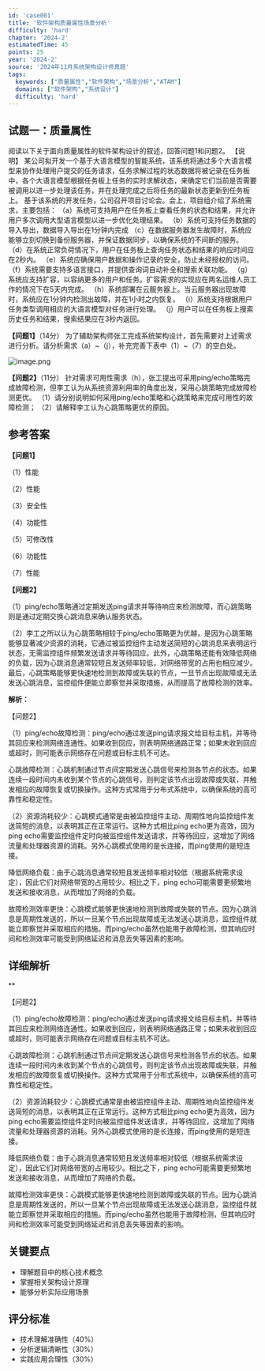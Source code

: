 ```yaml
---
id: 'case001'
title: '软件架构质量属性场景分析'
difficulty: 'hard'
chapter: '2024-2'
estimatedTime: 45
points: 25
year: '2024-2'
source: '2024年11月系统架构设计师真题'
tags:
  keywords: ["质量属性","软件架构","场景分析","ATAM"]
  domains: ["软件架构","系统设计"]
  difficulty: 'hard'
---
```


## 试题一：质量属性

阅读以下关于面向质量属性的软件架构设计的叙述，回答问题1和问题2。 【说明】 某公司拟开发一个基于大语言模型的智能系统，该系统将通过多个大语言模型来协作处理用户提交的任务请求，任务求解过程的状态数据将被记录在任务板中，各个大语言模型根据任务板上任务的实时求解状态，来确定它们当前是否需要被调用以进一步处理该任务，并在处理完成之后将任务的最新状态更新到任务板上。 基于该系统的开发任务，公司召开项目讨论会。会上，项目组介绍了系统需求，主要包括： （a）系统可支持用户在任务板上查看任务的状态和结果，并允许用户多次调用大型语言模型以进一步优化处理结果。 （b）系统可支持任务数据的导入导出，数据导入导出在1分钟内完成 （c）在数据服务器发生故障时，系统应能够立刻切换到备份服务器，并保证数据同步，以确保系统的不间断的服务。 （d）在系统正常负荷情况下，用户在任务板上查询任务状态和结果的响应时间应在2秒内。 （e）系统应确保用户数据和操作记录的安全，防止未经授权的访问。 （f）系统需要支持多语言接口，并提供查询词自动补全和搜索关联功能。 （g）系统应支持扩容，以容纳更多的用户和任务。扩容需求的实现应在两名运维人员工作的情况下在5天内完成。 （h）系统部署在云服务器上。当云服务器出现故障时，系统应在1分钟内检测出故障，并在1小时之内恢复。 （i）系统支持根据用户任务类型调用相应的大语言模型对任务进行处理。 （j）用户可以在任务板上搜索历史任务和结果，搜索结果应在3秒内返回。

**【问题1】**（14分） 为了辅助架构师张工完成系统架构设计，首先需要对上述需求进行分析。请分析需求（a）~（j），补充完善下表中（1）~（7）的空白处。

![image.png](https://alidocs.oss-cn-zhangjiakou.aliyuncs.com/res/8oLl952owjMJ4lap/img/bff5b820-a047-4ad3-86ce-cf52f1ac95c8.png)

**【问题2】**（11分） 针对需求可用性需求（h），张工提出可采用ping/echo策略完成故障检测，但李工认为从系统资源利用率的角度出发，采用心跳策略完成故障检测更优。 （1）请分别说明如何采用ping/echo策略和心跳策略来完成可用性的故障检测； （2）请解释李工认为心跳策略更优的原因。

###
<!-- ANSWER_START -->
## 参考答案

**【问题1】**

（1）性能

（2）性能

（3）安全性

（4）功能性

（5）可修改性

（6）功能性

（7）性能

**【问题2】**

（1）ping/echo策略通过定期发送ping请求并等待响应来检测故障，而心跳策略则是通过定期交换心跳消息来确认服务状态。

（2）李工之所以认为心跳策略相较于ping/echo策略更为优越，是因为心跳策略能够显著减少资源的消耗，它通过被监控组件主动发送简短的心跳消息来表明运行状态，无需监控组件频繁发送请求并等待回应。此外，心跳策略还能有效降低网络的负载，因为心跳消息通常较短且发送频率较低，对网络带宽的占用也相应减少。最后，心跳策略能够更快速地检测到故障或失联的节点，一旦节点出现故障或无法发送心跳消息，监控组件便能立即察觉并采取措施，从而提高了故障检测的效率。

**解析：**

【问题2】

（1）ping/echo故障检测：ping/echo通过发送ping请求报文给目标主机，并等待其回应来检测网络连通性。如果收到回应，则表明网络通路正常；如果未收到回应或超时，则可能表示网络存在问题或目标主机不可达。

心跳故障检测：心跳机制通过节点间定期发送心跳信号来检测各节点的状态。如果连续一段时间内未收到某个节点的心跳信号，则判定该节点出现故障或失联，并触发相应的故障恢复或切换操作。这种方式常用于分布式系统中，以确保系统的高可靠性和稳定性。

（2）资源消耗较少：心跳模式通常是由被监控组件主动、周期性地向监控组件发送简短的消息，以表明其正在正常运行。这种方式相比ping echo更为高效，因为ping echo需要监控组件定时向被监控组件发送请求，并等待回应，这增加了网络流量和处理器资源的消耗。另外心跳模式使用的是长连接，而ping使用的是短连接。

降低网络负载：由于心跳消息通常较短且发送频率相对较低（根据系统需求设定），因此它们对网络带宽的占用较少。相比之下，ping echo可能需要更频繁地发送和接收消息，从而增加了网络的负载。

故障检测效率更快：心跳模式能够更快速地检测到故障或失联的节点。因为心跳消息是周期性发送的，所以一旦某个节点出现故障或无法发送心跳消息，监控组件就能立即察觉并采取相应的措施。而ping/echo虽然也能用于故障检测，但其响应时间和检测效率可能受到网络延迟和消息丢失等因素的影响。

## 详细解析

**

【问题2】

（1）ping/echo故障检测：ping/echo通过发送ping请求报文给目标主机，并等待其回应来检测网络连通性。如果收到回应，则表明网络通路正常；如果未收到回应或超时，则可能表示网络存在问题或目标主机不可达。

心跳故障检测：心跳机制通过节点间定期发送心跳信号来检测各节点的状态。如果连续一段时间内未收到某个节点的心跳信号，则判定该节点出现故障或失联，并触发相应的故障恢复或切换操作。这种方式常用于分布式系统中，以确保系统的高可靠性和稳定性。

（2）资源消耗较少：心跳模式通常是由被监控组件主动、周期性地向监控组件发送简短的消息，以表明其正在正常运行。这种方式相比ping echo更为高效，因为ping echo需要监控组件定时向被监控组件发送请求，并等待回应，这增加了网络流量和处理器资源的消耗。另外心跳模式使用的是长连接，而ping使用的是短连接。

降低网络负载：由于心跳消息通常较短且发送频率相对较低（根据系统需求设定），因此它们对网络带宽的占用较少。相比之下，ping echo可能需要更频繁地发送和接收消息，从而增加了网络的负载。

故障检测效率更快：心跳模式能够更快速地检测到故障或失联的节点。因为心跳消息是周期性发送的，所以一旦某个节点出现故障或无法发送心跳消息，监控组件就能立即察觉并采取相应的措施。而ping/echo虽然也能用于故障检测，但其响应时间和检测效率可能受到网络延迟和消息丢失等因素的影响。

## 关键要点

- 理解题目中的核心技术概念
- 掌握相关架构设计原理
- 能够分析实际应用场景

## 评分标准

- 技术理解准确性（40%）
- 分析逻辑清晰性（30%）
- 实践应用合理性（30%）

<!-- ANSWER_END -->
